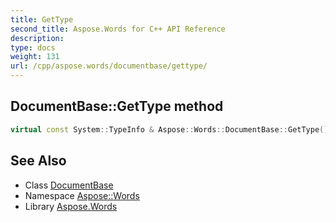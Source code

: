 ```yaml
---
title: GetType
second_title: Aspose.Words for C++ API Reference
description: 
type: docs
weight: 131
url: /cpp/aspose.words/documentbase/gettype/
---
```

## DocumentBase::GetType method




```cpp
virtual const System::TypeInfo & Aspose::Words::DocumentBase::GetType() const override
```

## See Also

* Class [DocumentBase](../)
* Namespace [Aspose::Words](../../)
* Library [Aspose.Words](../../../)
